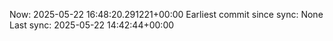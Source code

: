 Now: 2025-05-22 16:48:20.291221+00:00 Earliest commit since sync: None Last sync: 2025-05-22 14:42:44+00:00
